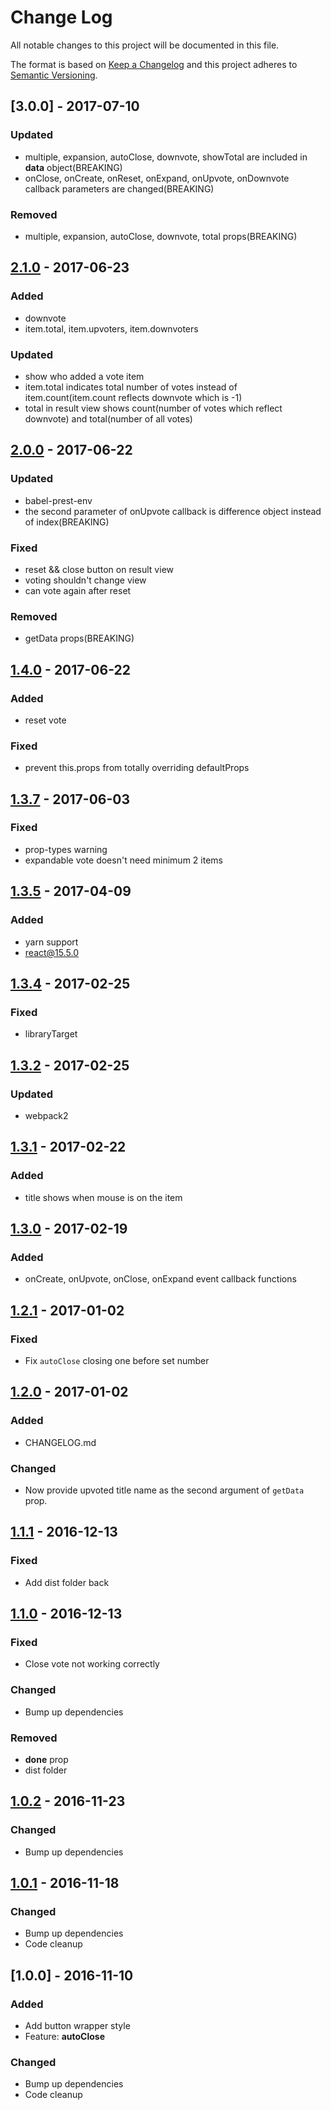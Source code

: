 # Change Log
All notable changes to this project will be documented in this file.

The format is based on [Keep a Changelog](http://keepachangelog.com/)
and this project adheres to [Semantic Versioning](http://semver.org/).

## [3.0.0] - 2017-07-10
### Updated
- multiple, expansion, autoClose, downvote, showTotal are included in **data** object(BREAKING)
- onClose, onCreate, onReset, onExpand, onUpvote, onDownvote callback parameters are changed(BREAKING)

### Removed
- multiple, expansion, autoClose, downvote, total props(BREAKING)

## [2.1.0] - 2017-06-23
### Added
- downvote
- item.total, item.upvoters, item.downvoters

### Updated
- show who added a vote item
- item.total indicates total number of votes instead of item.count(item.count reflects downvote which is -1)
- total in result view shows count(number of votes which reflect downvote) and total(number of all votes)

## [2.0.0] - 2017-06-22
### Updated
- babel-prest-env
- the second parameter of onUpvote callback is difference object instead of index(BREAKING)

### Fixed
- reset && close button on result view
- voting shouldn't change view
- can vote again after reset

### Removed
- getData props(BREAKING)

## [1.4.0] - 2017-06-22
### Added
- reset vote

### Fixed
- prevent this.props from totally overriding defaultProps

## [1.3.7] - 2017-06-03
### Fixed
- prop-types warning
- expandable vote doesn't need minimum 2 items

## [1.3.5] - 2017-04-09
### Added
- yarn support
- react@15.5.0

## [1.3.4] - 2017-02-25
### Fixed
- libraryTarget

## [1.3.2] - 2017-02-25
### Updated
- webpack2

## [1.3.1] - 2017-02-22
### Added
- title shows when mouse is on the item

## [1.3.0] - 2017-02-19
### Added
- onCreate, onUpvote, onClose, onExpand event callback functions

## [1.2.1] - 2017-01-02
### Fixed
- Fix `autoClose` closing one before set number

## [1.2.0] - 2017-01-02
### Added
- CHANGELOG.md

### Changed
- Now provide upvoted title name as the second argument of `getData` prop.

## [1.1.1] - 2016-12-13
### Fixed
- Add dist folder back

## [1.1.0] - 2016-12-13
### Fixed
- Close vote not working correctly

### Changed
- Bump up dependencies

### Removed
- **done** prop
- dist folder

## [1.0.2] - 2016-11-23
### Changed
- Bump up dependencies

## [1.0.1] - 2016-11-18
### Changed
- Bump up dependencies
- Code cleanup

## [1.0.0] - 2016-11-10
### Added
- Add button wrapper style
- Feature: **autoClose**

### Changed
- Bump up dependencies
- Code cleanup

[Unreleased]: https://github.com/zerocho/react-vote/compare/v2.1.0...HEAD
[2.1.0]: https://github.com/zerocho/react-vote/compare/v2.0.0...v2.1.0
[2.0.0]: https://github.com/zerocho/react-vote/compare/v1.4.0...v2.0.0
[1.4.0]: https://github.com/zerocho/react-vote/compare/v1.3.7...v1.4.0
[1.3.7]: https://github.com/zerocho/react-vote/compare/v1.3.5...v1.3.7
[1.3.5]: https://github.com/zerocho/react-vote/compare/v1.3.4...v1.3.5
[1.3.4]: https://github.com/zerocho/react-vote/compare/v1.3.2...v1.3.4
[1.3.2]: https://github.com/zerocho/react-vote/compare/v1.3.1...v1.3.2
[1.3.1]: https://github.com/zerocho/react-vote/compare/v1.3.0...v1.3.1
[1.3.0]: https://github.com/zerocho/react-vote/compare/v1.2.1...v1.3.0
[1.2.1]: https://github.com/zerocho/react-vote/compare/v1.2.0...v1.2.1
[1.2.0]: https://github.com/zerocho/react-vote/compare/v1.1.1...v1.2.0
[1.1.1]: https://github.com/zerocho/react-vote/compare/v1.1.0...v1.1.1
[1.1.0]: https://github.com/zerocho/react-vote/compare/v1.0.2...v1.1.0
[1.0.2]: https://github.com/zerocho/react-vote/compare/v1.0.1...v1.0.2
[1.0.1]: https://github.com/zerocho/react-vote/compare/v1.0.0...v1.0.1